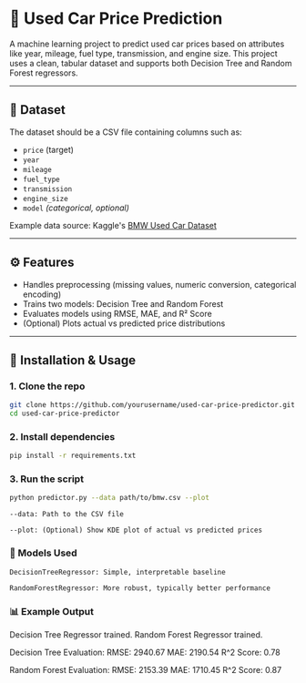 # 🚗 Used Car Price Prediction

A machine learning project to predict used car prices based on attributes like year, mileage, fuel type, transmission, and engine size. This project uses a clean, tabular dataset and supports both Decision Tree and Random Forest regressors.

---

## 📁 Dataset

The dataset should be a CSV file containing columns such as:

-   `price` (target)
-   `year`
-   `mileage`
-   `fuel_type`
-   `transmission`
-   `engine_size`
-   `model` _(categorical, optional)_

Example data source: Kaggle's [BMW Used Car Dataset](https://www.kaggle.com/datasets)

---

## ⚙️ Features

-   Handles preprocessing (missing values, numeric conversion, categorical encoding)
-   Trains two models: Decision Tree and Random Forest
-   Evaluates models using RMSE, MAE, and R² Score
-   (Optional) Plots actual vs predicted price distributions

---

## 🧪 Installation & Usage

### 1. Clone the repo

```bash
git clone https://github.com/yourusername/used-car-price-predictor.git
cd used-car-price-predictor
```

### 2. Install dependencies

```bash
pip install -r requirements.txt
```

### 3. Run the script

```bash
python predictor.py --data path/to/bmw.csv --plot
```

    --data: Path to the CSV file

    --plot: (Optional) Show KDE plot of actual vs predicted prices

### 🧠 Models Used

    DecisionTreeRegressor: Simple, interpretable baseline

    RandomForestRegressor: More robust, typically better performance

### 📊 Example Output

Decision Tree Regressor trained.
Random Forest Regressor trained.

Decision Tree Evaluation:
RMSE: 2940.67
MAE: 2190.54
R^2 Score: 0.78

Random Forest Evaluation:
RMSE: 2153.39
MAE: 1710.45
R^2 Score: 0.87
